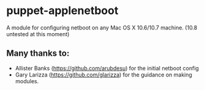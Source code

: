 puppet-applenetboot
===================

A module for configuring netboot on any Mac OS X 10.6/10.7 machine. (10.8 untested at this moment)

Many thanks to:
---------------

* Allister Banks (https://github.com/arubdesu) for the initial netboot config
* Gary Larizza (https://github.com/glarizza) for the guidance on making modules.
